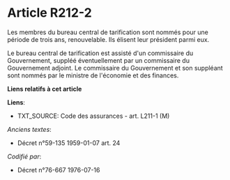 # Article R212-2

Les membres du bureau central de tarification sont nommés pour une période de trois ans, renouvelable. Ils élisent leur
président parmi eux.

Le bureau central de tarification est assisté d'un commissaire du Gouvernement, suppléé éventuellement par un commissaire du
Gouvernement adjoint. Le commissaire du Gouvernement et son suppléant sont nommés par le ministre de l'économie et des
finances.

**Liens relatifs à cet article**

**Liens**:

  - TXT_SOURCE: Code des assurances - art. L211-1 (M)

_Anciens textes_:

  - Décret n°59-135 1959-01-07 art. 24

_Codifié par_:

  - Décret n°76-667 1976-07-16
